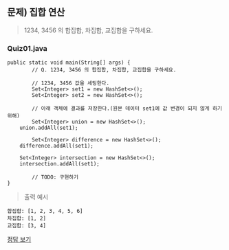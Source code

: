 ## 문제) 집합 연산
> 1234, 3456 의 합집합, 차집합, 교집합을 구하세요.

### Quiz01.java
```
public static void main(String[] args) {
		// Q. 1234, 3456 의 합집합, 차집합, 교집합을 구하세요.

        // 1234, 3456 값을 세팅한다.
		Set<Integer> set1 = new HashSet<>();
		Set<Integer> set2 = new HashSet<>();
		
        // 아래 객체에 결과를 저장한다.(원본 데이터 set1에 값 변경이 되지 않게 하기 위해)
        Set<Integer> union = new HashSet<>(); 
	union.addAll(set1);
	
        Set<Integer> difference = new HashSet<>(); 
	difference.addAll(set1);
	
	Set<Integer> intersection = new HashSet<>();
	intersection.addAll(set1);

		// TODO: 구현하기
}
```  
> 출력 예시
```
합집합: [1, 2, 3, 4, 5, 6]
차집합: [1, 2]
교집합: [3, 4]
```
[정답 보기](Quiz01.java)
